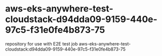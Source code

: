 # aws-eks-anywhere-test-cloudstack-d94dda09-9159-440e-97c5-f31e0fe4b873-75
repository for use with E2E test job aws-eks-anywhere-test-cloudstack:d94dda09-9159-440e-97c5-f31e0fe4b873-75

